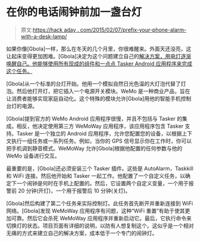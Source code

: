 # 在你的电话闹钟前加一盏台灯

> 原文:[https://hack aday . com/2015/02/07/prefix-your-phone-alarm-with-a-desk-lamp/](https://hackaday.com/2015/02/07/prefix-your-phone-alarm-with-a-desk-lamp/)

如果你像[Gbola]一样，那么在冬天的几个月里，你很难醒来。外面天还没亮，这让起床变得更加困难。[Gbola]决定为这个问题建立自己的[解决方案，用电灯逐渐唤醒自己。他能够使用所有现成的组件和一点点 Tasker Android 应用程序来完成这个任务。](http://blog.gbola.com/2015/01/my-diy-automatic-wake-up-light.html "DIY Alarm Light")

[Gbola]从一个标准的台灯开始。他用一个模拟自然日光色温的大灯泡代替了灯泡。然后他打开灯，把它插入一个电源开关模块。WeMo 是一种商业产品，旨在让消费者能够实现家庭自动化。这个特殊的模块允许[Gbola]用他的智能手机控制台灯的电源。

[Gbola]提到官方的 WeMo Android 应用程序很慢，并且不包括与 Tasker 的集成。相反，他决定使用第三方 WeMoWay 应用程序，该应用程序包含 Tasker 支持。Tasker 是一个独立的 Android 应用程序，允许您配置您的设备，以根据上下文执行一组任务或一系列任务。例如，当你的 GPS 信号显示你在工作时，你可以把手机调到静音模式。WeMoWay 允许[Gbola]根据他配置的任何参数与他的 WeMo 设备进行交互。

最重要的是，[Gbola]还必须安装三个 Tasker 插件。这些是 AutoAlarm，Taskkill 和 WiFi 连接。然后他开始和 Tasker 一起工作。他配置了一个自定义任务，以确定下一个闹钟是何时在手机上配置的。然后，它设置两个自定义变量，一个用于报警前 20 分钟(开灯)，一个用于报警后 10 分钟(关灯)。

[Gbola]然后构建了第二个任务来实际控制灯。此任务首先断开并重新连接到 WiFi 网络。[Gbola]发现 WeMoWay 应用程序有问题，这种“WiFi 重置”有助于使其更加可靠。然后它会杀死 WeMoWay 应用程序并重新启动它。最后，它执行命令来切换灯的状态。项目页面有详细的说明，以防有人想复制这个。这似乎是一个相对无痛的方式来建立自己的解决方案，成本低于一个专门的闹钟灯。